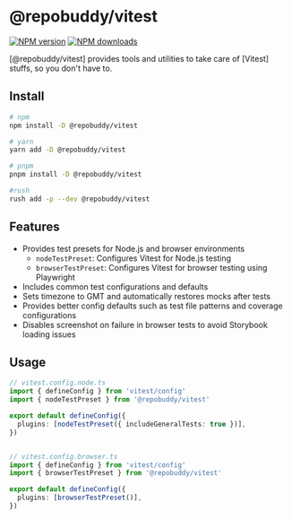 # @repobuddy/vitest

[![NPM version][npm-image]][npm-url]
[![NPM downloads][downloads-image]][downloads-url]

[@repobuddy/vitest] provides tools and utilities to take care of [Vitest] stuffs, so you don't have to.

## Install

```sh
# npm
npm install -D @repobuddy/vitest

# yarn
yarn add -D @repobuddy/vitest

# pnpm
pnpm install -D @repobuddy/vitest

#rush
rush add -p --dev @repobuddy/vitest
```

## Features

- Provides test presets for Node.js and browser environments
  - `nodeTestPreset`: Configures Vitest for Node.js testing
  - `browserTestPreset`: Configures Vitest for browser testing using Playwright
- Includes common test configurations and defaults
- Sets timezone to GMT and automatically restores mocks after tests
- Provides better config defaults such as test file patterns and coverage configurations
- Disables screenshot on failure in browser tests to avoid Storybook loading issues

## Usage

```ts
// vitest.config.node.ts
import { defineConfig } from 'vitest/config'
import { nodeTestPreset } from '@repobuddy/vitest'

export default defineConfig({
  plugins: [nodeTestPreset({ includeGeneralTests: true })],
})


// vitest.config.browser.ts
import { defineConfig } from 'vitest/config'
import { browserTestPreset } from '@repobuddy/vitest'

export default defineConfig({
  plugins: [browserTestPreset()],
})
```

[downloads-image]: https://img.shields.io/npm/dm/@repobuddy/typescript.svg?style=flat
[downloads-url]: https://npmjs.org/package/@repobuddy/typescript
[npm-image]: https://img.shields.io/npm/v/@repobuddy/typescript.svg?style=flat
[npm-url]: https://npmjs.org/package/@repobuddy/typescript
